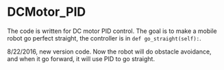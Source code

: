 # DCMotor_PID
The code is written for DC motor PID control.
The goal is to make a mobile robot go perfect straight, the controller is in ```def go_straight(self):```.

8/22/2016, new version code. Now the robot will do obstacle avoidance, and when it go forward, it will use PID to go straight.
